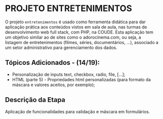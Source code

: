 # PROJETO ENTRETENIMENTOS
O projeto `entretenimentos` é usado como ferramenta didática para dar aplicação prática aos conteúdos vistos em sala de aula, nas turmas de desenvolvimento web full stack, com PHP, na COUDE. Esta aplicação tem um objetivo similar ao de sites como o adorocinema.com, ou seja, a listagem de entretenimentos (filmes, séries, documentários, ...), associado a um setor administrativo para gerenciamento dos dados.

## Tópicos Adicionados - (14/19):
* Personalização de inputs text, checkbox, radio, file, [...];
* HTML (parte 5) - Propriedades html personalizadas (para formato da máscara e valores aceitos, por exemplo);

## Descrição da Etapa
Aplicação de funcionalidades para validação e máscara em formulários.